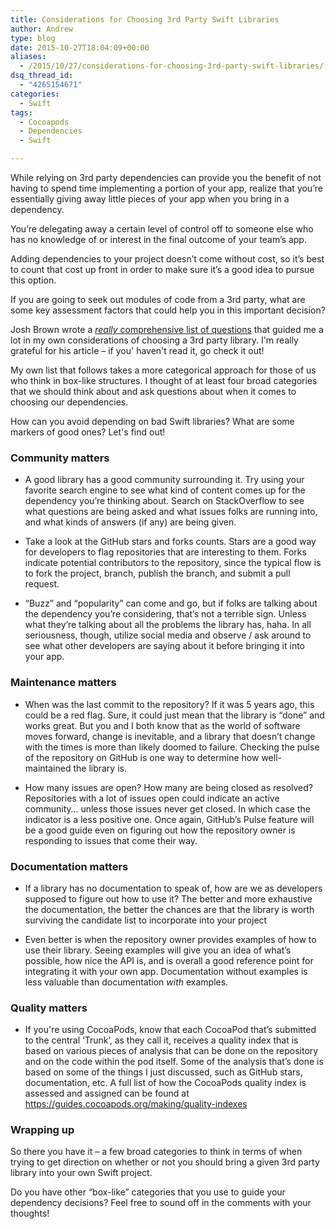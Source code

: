 ```yaml
---
title: Considerations for Choosing 3rd Party Swift Libraries
author: Andrew
type: blog
date: 2015-10-27T18:04:09+00:00
aliases:
  - /2015/10/27/considerations-for-choosing-3rd-party-swift-libraries/
dsq_thread_id:
  - "4265154671"
categories:
  - Swift
tags:
  - Cocoapods
  - Dependencies
  - Swift

---
```

While relying on 3rd party dependencies can provide you the benefit of not having to spend time implementing a portion of your app, realize that you’re essentially giving away little pieces of your app when you bring in a dependency.

You’re delegating away a certain level of control off to someone else who has no knowledge of or interest in the final outcome of your team’s app.

Adding dependencies to your project doesn’t come without cost, so it’s best to count that cost up front in order to make sure it’s a good idea to pursue this option.

If you are going to seek out modules of code from a 3rd party, what are some key assessment factors that could help you in this important decision?

Josh Brown wrote a [_really_ comprehensive list of questions][1] that guided me a lot in my own considerations of choosing a 3rd party library. I'm really grateful for his article – if you' haven't read it, go check it out!

My own list that follows takes a more categorical approach for those of us who think in box-like structures. I thought of at least four broad categories that we should think about and ask questions about when it comes to choosing our dependencies.

How can you avoid depending on bad Swift libraries? What are some markers of good ones? Let's find out!


<a name="community" class="jump-target"></a>

### Community matters

  * A good library has a good community surrounding it. Try using your favorite search engine to see what kind of content comes up for the dependency you’re thinking about. Search on StackOverflow to see what questions are being asked and what issues folks are running into, and what kinds of answers (if any) are being given.</p> 
  * Take a look at the GitHub stars and forks counts. Stars are a good way for developers to flag repositories that are interesting to them. Forks indicate potential contributors to the repository, since the typical flow is to fork the project, branch, publish the branch, and submit a pull request.

  * “Buzz” and “popularity” can come and go, but if folks are talking about the dependency you’re considering, that’s not a terrible sign. Unless what they’re talking about all the problems the library has, haha. In all seriousness, though, utilize social media and observe / ask around to see what other developers are saying about it before bringing it into your app.

<a name="maintenance" class="jump-target"></a>

### Maintenance matters

  * When was the last commit to the repository? If it was 5 years ago, this could be a red flag. Sure, it could just mean that the library is “done” and works great. But you and I both know that as the world of software moves forward, change is inevitable, and a library that doesn’t change with the times is more than likely doomed to failure. Checking the pulse of the repository on GitHub is one way to determine how well-maintained the library is.</p> 
  * How many issues are open? How many are being closed as resolved? Repositories with a lot of issues open could indicate an active community… unless those issues never get closed. In which case the indicator is a less positive one. Once again, GitHub’s Pulse feature will be a good guide even on figuring out how the repository owner is responding to issues that come their way.

<a name="documentation" class="jump-target"></a>

### Documentation matters

  * If a library has no documentation to speak of, how are we as developers supposed to figure out how to use it? The better and more exhaustive the documentation, the better the chances are that the library is worth surviving the candidate list to incorporate into your project</p> 
  * Even better is when the repository owner provides examples of how to use their library. Seeing examples will give you an idea of what’s possible, how nice the API is, and is overall a good reference point for integrating it with your own app. Documentation without examples is less valuable than documentation _with_ examples.

<a name="quality" class="jump-target"></a>

### Quality matters

  * If you're using CocoaPods, know that each CocoaPod that’s submitted to the central ‘Trunk’, as they call it, receives a quality index that is based on various pieces of analysis that can be done on the repository and on the code within the pod itself. Some of the analysis that’s done is based on some of the things I just discussed, such as GitHub stars, documentation, etc. A full list of how the CocoaPods quality index is assessed and assigned can be found at <https://guides.cocoapods.org/making/quality-indexes>

### Wrapping up

So there you have it – a few broad categories to think in terms of when trying to get direction on whether or not you should bring a given 3rd party library into your own Swift project.

Do you have other &#8220;box-like&#8221; categories that you use to guide your dependency decisions? Feel free to sound off in the comments with your thoughts!

<a name="share" class="jump-target"></a>

 [1]: http://roadfiresoftware.com/2015/08/save-your-future-self-from-broken-apps/